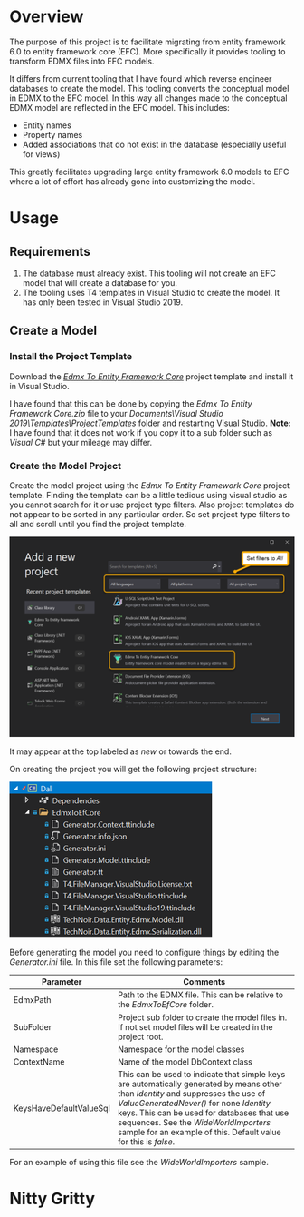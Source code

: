 ﻿# Overview
The purpose of this project is to facilitate migrating from entity framework 6.0 to entity framework core (EFC). More specifically it provides tooling to transform EDMX files into EFC models.

It differs from current tooling that I have found which reverse engineer databases to create the model. This tooling converts the conceptual model in EDMX to the EFC model. In this way all changes made to the conceptual EDMX model are reflected in the EFC model. This includes:

 - Entity names
 - Property names
 - Added associations that do not exist in the database (especially useful for views)

This greatly facilitates upgrading large entity framework 6.0 models to EFC where a lot of effort has already gone into customizing the model.
# Usage
## Requirements
 1. The database must already exist. This tooling will not create an EFC model that will create a database for you.
 2. The tooling uses T4 templates in Visual Studio to create the model. It has only been tested in Visual Studio 2019.
## Create a Model
### Install the Project Template
Download the [*Edmx To Entity Framework Core*](https://github.com/boone34/Data.Entity.Edmx/blob/master/Assets/ProjectTemplates/Edmx%20To%20Entity%20Framework%20Core.zip) project template and install it in Visual Studio.

I have found that this can be done by copying the *Edmx To Entity Framework Core.zip* file to your *Documents\Visual Studio 2019\Templates\ProjectTemplates* folder and restarting Visual Studio. **Note:** I have found that it does not work if you copy it to a sub folder such as *Visual C#* but your mileage may differ.
### Create the Model Project
Create the model project using the *Edmx To Entity Framework Core* project template. Finding the template can be a little tedious using visual studio as you cannot search for it or use project type filters. Also project templates do not appear to be sorted in any particular order. So set project type filters to all and scroll until you find the project template.

![Project Selector](https://raw.githubusercontent.com/boone34/Data.Entity.Edmx/master/Assets/ProjectTemplates/ProjectSelector.png)

It may appear at the top labeled as *new* or towards the end.

On creating the project you will get the following project structure:

![Project Structure](https://raw.githubusercontent.com/boone34/Data.Entity.Edmx/master/Assets/ProjectTemplates/ProjectStructure.png)

Before generating the model you need to configure things by editing the *Generator.ini* file. In this file set the following parameters:

|Parameter|Comments|
|--|--|
|EdmxPath|Path to the EDMX file. This can be relative to the *EdmxToEfCore* folder.|
|SubFolder|Project sub folder to create the model files in. If not set model files will be created in the project root.|
|Namespace|Namespace for the model classes|
|ContextName|Name of the model DbContext class|
|KeysHaveDefaultValueSql|This can be used to indicate that simple keys are automatically generated by means other than *Identity* and suppresses the use of *ValueGeneratedNever()* for none *Identity* keys. This can be used for databases that use sequences. See the *WideWorldImporters* sample for an example of this. Default value for this is *false*.|

For an example of using this file see the *WideWorldImporters* sample.

# Nitty Gritty
